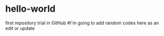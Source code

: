 # hello-world
first repository trial in GitHub
#i'm going to add random codes here as an edit or update
